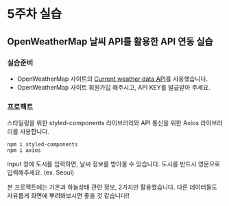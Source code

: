 # 5주차 실습

## OpenWeatherMap 날씨 API를 활용한 API 연동 실습

### 실습준비

- OpenWeatherMap 사이트의 [Current weather data API](https://openweathermap.org/current)를 사용했습니다.
- OpenWeatherMap 사이트 회원가입 해주시고, API KEY를 발급받아 주세요.

### 프로젝트

스타일링을 위한 styled-components 라이브러리와 API 통신을 위한 Axios 라이브러리를 사용합니다.

```
npm i styled-components
npm i axios
```

Input 창에 도시를 입력하면, 날씨 정보를 받아올 수 있습니다. 도시를 반드시 영문으로 입력해주세요. (ex. Seoul)

본 프로젝트에는 기온과 하늘상태 관련 정보, 2가지만 활용했습니다. 다른 데이터들도 자유롭게 화면에 뿌려봐보시면 좋을 것 같습니다!!
